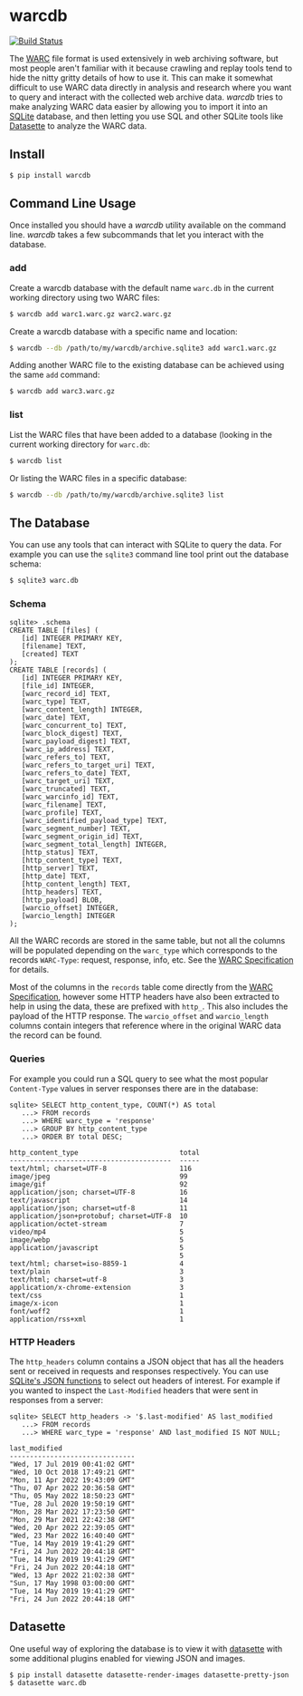 # warcdb

[![Build Status](https://github.com/edsu/warcdb/actions/workflows/test.yml/badge.svg)](https://github.com/edsu/warcdb/actions/workflows/test.yml)

The [WARC] file format is used extensively in web archiving software, but most people aren't familiar with it because crawling and replay tools tend to hide the nitty gritty details of how to use it. This can make it somewhat difficult to use WARC data directly in analysis and research where you want to query and interact with the collected web archive data. *warcdb* tries to make analyzing WARC data easier by allowing you to import it into an [SQLite] database, and then letting you use SQL and other SQLite tools like [Datasette] to analyze the WARC data.

## Install

```bash
$ pip install warcdb
```

## Command Line Usage

Once installed you should have a *warcdb* utility available on the command line. *warcdb* takes a few subcommands that let you interact with the database.

### add

Create a warcdb database with the default name `warc.db` in the current working directory using two WARC files:

```bash
$ warcdb add warc1.warc.gz warc2.warc.gz
```

Create a warcdb database with a specific name and location:

```bash
$ warcdb --db /path/to/my/warcdb/archive.sqlite3 add warc1.warc.gz
```

Adding another WARC file to the existing database can be achieved using the same `add` command:

```bash
$ warcdb add warc3.warc.gz
```

### list

List the WARC files that have been added to a database (looking in the current working directory for `warc.db`:

```bash
$ warcdb list
```

Or listing the WARC files in a specific database:

```bash
$ warcdb --db /path/to/my/warcdb/archive.sqlite3 list
```

## The Database

You can use any tools that can interact with SQLite to query the data. For
example you can use the `sqlite3` command line tool print out the database
schema:

```bash
$ sqlite3 warc.db
```

### Schema

```sqlite
sqlite> .schema
CREATE TABLE [files] (
   [id] INTEGER PRIMARY KEY,
   [filename] TEXT,
   [created] TEXT
);
CREATE TABLE [records] (
   [id] INTEGER PRIMARY KEY,
   [file_id] INTEGER,
   [warc_record_id] TEXT,
   [warc_type] TEXT,
   [warc_content_length] INTEGER,
   [warc_date] TEXT,
   [warc_concurrent_to] TEXT,
   [warc_block_digest] TEXT,
   [warc_payload_digest] TEXT,
   [warc_ip_address] TEXT,
   [warc_refers_to] TEXT,
   [warc_refers_to_target_uri] TEXT,
   [warc_refers_to_date] TEXT,
   [warc_target_uri] TEXT,
   [warc_truncated] TEXT,
   [warc_warcinfo_id] TEXT,
   [warc_filename] TEXT,
   [warc_profile] TEXT,
   [warc_identified_payload_type] TEXT,
   [warc_segment_number] TEXT,
   [warc_segment_origin_id] TEXT,
   [warc_segment_total_length] INTEGER,
   [http_status] TEXT,
   [http_content_type] TEXT,
   [http_server] TEXT,
   [http_date] TEXT,
   [http_content_length] TEXT,
   [http_headers] TEXT,
   [http_payload] BLOB,
   [warcio_offset] INTEGER,
   [warcio_length] INTEGER
);
```

All the WARC records are stored in the same table, but not all the columns will be populated depending on the `warc_type` which corresponds to the records `WARC-Type`: request, response, info, etc. See the [WARC Specification] for details.

Most of the columns in the `records` table come directly from the [WARC Specification], however some HTTP headers have also been extracted to help in using the data, these are prefixed with `http_`. This also includes the payload of the HTTP response. The `warcio_offset` and `warcio_length` columns contain integers that reference where in the original WARC data the record can be found.

### Queries

For example you could run a SQL query to see what the most popular `Content-Type` values in server responses there are in the database:

```
sqlite> SELECT http_content_type, COUNT(*) AS total
   ...> FROM records
   ...> WHERE warc_type = 'response'
   ...> GROUP BY http_content_type
   ...> ORDER BY total DESC;
   
http_content_type                         total
----------------------------------------  -----
text/html; charset=UTF-8                  116
image/jpeg                                99
image/gif                                 92
application/json; charset=UTF-8           16
text/javascript                           14
application/json; charset=utf-8           11
application/json+protobuf; charset=UTF-8  10
application/octet-stream                  7
video/mp4                                 5
image/webp                                5
application/javascript                    5
                                          5
text/html; charset=iso-8859-1             4
text/plain                                3
text/html; charset=utf-8                  3
application/x-chrome-extension            3
text/css                                  1
image/x-icon                              1
font/woff2                                1
application/rss+xml                       1
```

### HTTP Headers

The `http_headers` column contains a JSON object that has all the headers sent or received in requests and responses respectively. You can use [SQLite's JSON functions] to select out headers of interest. For example if you wanted to inspect the `Last-Modified` headers that were sent in responses from a server:

```sqlite
sqlite> SELECT http_headers -> '$.last-modified' AS last_modified
   ...> FROM records
   ...> WHERE warc_type = 'response' AND last_modified IS NOT NULL; 
   
last_modified
-------------------------------
"Wed, 17 Jul 2019 00:41:02 GMT"
"Wed, 10 Oct 2018 17:49:21 GMT"
"Mon, 11 Apr 2022 19:43:09 GMT"
"Thu, 07 Apr 2022 20:36:58 GMT"
"Thu, 05 May 2022 18:50:23 GMT"
"Tue, 28 Jul 2020 19:50:19 GMT"
"Mon, 28 Mar 2022 17:23:50 GMT"
"Mon, 29 Mar 2021 22:42:38 GMT"
"Wed, 20 Apr 2022 22:39:05 GMT"
"Wed, 23 Mar 2022 16:40:40 GMT"
"Tue, 14 May 2019 19:41:29 GMT"
"Fri, 24 Jun 2022 20:44:18 GMT"
"Tue, 14 May 2019 19:41:29 GMT"
"Fri, 24 Jun 2022 20:44:18 GMT"
"Wed, 13 Apr 2022 21:02:38 GMT"
"Sun, 17 May 1998 03:00:00 GMT"
"Tue, 14 May 2019 19:41:29 GMT"
"Fri, 24 Jun 2022 20:44:18 GMT"
```

## Datasette

One useful way of exploring the database is to view it with [datasette] with some additional plugins enabled for viewing JSON and images.

```
$ pip install datasette datasette-render-images datasette-pretty-json
$ datasette warc.db
```

[WARC Specification]: https://iipc.github.io/warc-specifications/specifications/warc-format/warc-1.1/
[SQLite's JSON functions]: https://www.sqlite.org/json1.html
[Datasette]: https://datasette.io/
[SQLite]: https://www.sqlite.org/index.html
[WARC]: https://en.wikipedia.org/wiki/WARC_(file_format)
